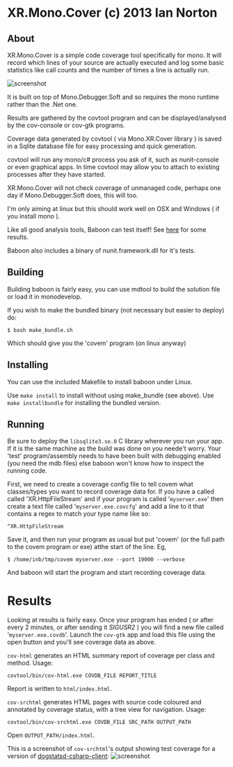 XR.Mono.Cover (c) 2013 Ian Norton
==================================

About
------

XR.Mono.Cover is a simple code coverage tool specifically for mono. 
It will record which lines of your source are actually executed and 
log some basic statistics like call counts and the number of times 
a line is actually run.

![screenshot](https://raw.github.com/inorton/XR.Baboon/master/screenshots/baboon-001.png "Baboon Screenshot!")

It is built on top of Mono.Debugger.Soft and so requires the mono 
runtime rather than the .Net one.

Results are gathered by the covtool program and can be 
displayed/analysed by the cov-console or cov-gtk programs.

Coverage data generated by covtool ( via Mono.XR.Cover library ) is 
saved in a Sqlite database file for easy processing and quick 
generation.

covtool will run any mono/c# process you ask of it, such as 
nunit-console or even graphical apps. In time covtool may allow you 
to attach to existing processes after they have started.

XR.Mono.Cover will not check coverage of unmanaged code, perhaps 
one day if Mono.Debugger.Soft does, this will too.

I'm only aiming at linux but this should work well on OSX and Windows ( if you install mono ).

Like all good analysis tools, Baboon can test itself! See [here](https://raw.github.com/inorton/XR.Baboon/master/covtool/selftest.html) for some
results.

Baboon also includes a binary of nunit.framework.dll for it's tests.

Building
---------

Building baboon is fairly easy, you can use mdtool to build the solution file or load it in
monodevelop.

If you wish to make the bundled binary (not necessary but easier to deploy) do:

`$ bash make_bundle.sh`

Which should give you the 'covem' program (on linux anyway)

Installing
-----------
You can use the included Makefile to install baboon under Linux. 

Use `make install` to install without using make_bundle (see above).
Use `make installbundle` for installing the bundled version.

Running
--------

Be sure to deploy the `libsqlite3.so.0` C library wherever you run your app. If it is the same machine 
as the build was done on you neede't worry. Your 'test' program/assembly needs to have been built 
with debugging enabled (you need the mdb files) else baboon won't know how to inspect the 
running code.

First, we need to create a coverage config file to tell covem what classes/types you want to record
coverage data for. If you have a called called 'XR.HttpFileStream' and if your program is called 
'`myserver.exe`' then create a text file called '`myserver.exe.covcfg`' and add a line to it that
contains a regex to match your type name like so:

`^XR.HttpFileStream`

Save it, and then run your program as usual but put 'covem' (or the full path to the covem program 
or exe) atthe start of the line. Eg,

`$ /home/inb/tmp/covem myserver.exe --port 19000 --verbose`

And baboon will start the program and start recording coverage data.

Results
========

Looking at results is fairly easy. Once your program has ended ( or after every 2 minutes, or 
after sending it _SIGUSR2_ ) you will find a new file called '`myserver.exe.covdb`'. Launch
the `cov-gtk` app and load this file using the open button and you'll see coverage data as above.

`cov-html` generates an HTML summary report of coverage per class and method. Usage:
```
covtool/bin/cov-html.exe COVDB_FILE REPORT_TITLE
```
Report is written to `html/index.html`.

`cov-srchtml` generates HTML pages with source code coloured and annotated by coverage status, with
a tree view for navigation. Usage:
```
covtool/bin/cov-srchtml.exe COVDB_FILE SRC_PATH OUTPUT_PATH
```
Open `OUTPUT_PATH/index.html`.

This is a screenshot of `cov-srchtml`'s output showing test coverage for a version of [dogstatsd-csharp-client](https://github.com/DataDog/dogstatsd-csharp-client):
![screenshot](https://raw.github.com/nearmap/XR.Baboon/colourised-source/screenshots/cov-srchtml.png "cov-srchtml output screenshot")
